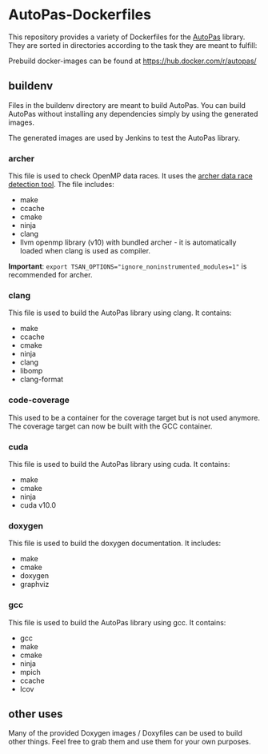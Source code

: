 # AutoPas-Dockerfiles
This repository provides a variety of Dockerfiles for the [AutoPas](https://github.com/AutoPas/AutoPas) library.
They are sorted in directories according to the task they are meant to fulfill:

Prebuild docker-images can be found at https://hub.docker.com/r/autopas/

## buildenv
Files in the buildenv directory are meant to build AutoPas.
You can build AutoPas without installing any dependencies simply by using the generated images.

The generated images are used by Jenkins to test the AutoPas library.

### archer
This file is used to check OpenMP data races. It uses the [archer data race detection tool](https://github.com/llvm/llvm-project/tree/master/openmp/tools/archer/). The file includes:
* make
* ccache
* cmake
* ninja
* clang
* llvm openmp library (v10) with bundled archer - it is automatically loaded when clang is used as compiler.

**Important**: `export TSAN_OPTIONS="ignore_noninstrumented_modules=1"` is recommended for archer.

### clang
This file is used to build the AutoPas library using clang. It contains:
* make
* ccache
* cmake
* ninja
* clang
* libomp
* clang-format

### code-coverage

This used to be a container for the coverage target but is not used anymore. The coverage target can now be built with the GCC container.

### cuda
This file is used to build the AutoPas library using cuda. It contains:
* make
* cmake
* ninja
* cuda v10.0

### doxygen
This file is used to build the doxygen documentation. It includes:
* make
* cmake
* doxygen
* graphviz

### gcc
This file is used to build the AutoPas library using gcc. It contains:
* gcc
* make
* cmake
* ninja
* mpich
* ccache
* lcov

## other uses
Many of the provided Doxygen images / Doxyfiles can be used to build other things. Feel free to grab them and use them for your own purposes.
